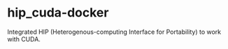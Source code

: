 # hip_cuda-docker
Integrated HIP (Heterogenous-computing Interface for Portability) to work with CUDA.
